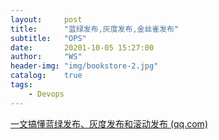 ```yaml
---
layout:     post
title:      "蓝绿发布,灰度发布,金丝雀发布"
subtitle:   "OPS"
date:       20201-10-05 15:27:00
author:     "WS"
header-img: "img/bookstore-2.jpg"
catalog:    true
tags:
    - Devops
---
```


[一文搞懂蓝绿发布、灰度发布和滚动发布 (qq.com)](https://mp.weixin.qq.com/s/c6zCVGjg21UPdiNs2s6kFg)


